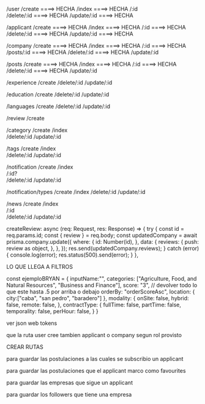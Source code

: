 /user
    /create ====> HECHA
    /index ====> HECHA
    /:id  
    /delete/:id ====> HECHA
    /update/:id ====> HECHA

/applicant
    /create ====> HECHA
    /index ====> HECHA
    /:id ====> HECHA
    /delete/:id ====> HECHA
    /update/:id ====> HECHA

/company
    /create ====> HECHA
    /index ====> HECHA
    /:id ====> HECHA
    /posts/:id ====> HECHA
    /delete/:id ====> HECHA
    /update/:id

/posts
    /create ====> HECHA
    /index ====> HECHA
    /:id ====> HECHA
    /delete/:id ====> HECHA
    /update/:id

/experience
    /create
    /delete/:id
    /update/:id

/education
    /create
    /delete/:id
    /update/:id

/languages
    /create
    /delete/:id
    /update/:id

/review
    /create

/category
    /create
    /index  
    /delete/:id
    /update/:id

/tags
    /create
    /index  
    /delete/:id
    /update/:id

/notification
    /create
    /index  
    /:id?  
    /delete/:id
    /update/:id

/notification/types
    /create
    /index
    /delete/:id
    /update/:id

/news
    /create
    /index  
    /:id  
    /delete/:id
    /update/:id





createReview: async (req: Request, res: Response) => {
    try {
        const id = req.params.id;
        const { review } = req.body;
        const updatedCompany = await prisma.company.update({
            where: {
                id: Number(id),
            },
            data: {
                reviews: {
                    push: review as object,
                },
            },
        });
        res.send(updatedCompany.reviews);
    } catch (error) {
        console.log(error);
        res.status(500).send(error);
    }
},



LO QUE LLEGA A FILTROS

const ejemploBRYAN = {
inputName:"",
categories: ["Agriculture, Food, and Natural Resources", "Business and Finance"],
score: "3", // devolver todo lo que este hasta .5 por arriba o debajo
orderBy: "orderScoreAsc",
location: {
city:["caba", "san pedro", "baradero"]
},
modality: {
onSite: false,
hybrid: false,
remote: false,
},
contractType: {
fullTime: false,
partTime: false,
temporality: false,
perHour: false,
}
}


ver json web tokens

que la ruta user cree tambien applicant o company segun rol provisto



CREAR RUTAS

para guardar las postulaciones a las cuales se subscribio un applicant

para guardar las postulaciones que el applicant marco como favourites

para guardar las empresas que sigue un applicant

para guardar los followers que tiene una empresa
